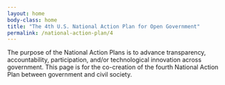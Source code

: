 ```yaml
---
layout: home
body-class: home
title: "The 4th U.S. National Action Plan for Open Government"
permalink: /national-action-plan/4
---
```

The purpose of the National Action Plans is to advance transparency, accountability, participation, and/or technological innovation across government. This page is for the co-creation of the fourth National Action Plan between government and civil society. 

